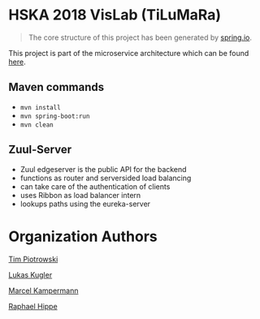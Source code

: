 # HSKA 2018 VisLab (TiLuMaRa)

> The core structure of this project has been generated by [spring.io](http://start.spring.io/).

This project is part of the microservice architecture which can be found [here](https://github.com/HSKA-VisLab-TiLuMaRa).

## Maven commands
- `mvn install`
- `mvn spring-boot:run`
- `mvn clean`

## Zuul-Server

- Zuul edgeserver is the public API for the backend
- functions as router and serversided load balancing
- can take care of the authentication of clients
- uses Ribbon as load balancer intern
- lookups paths using the eureka-server


# Organization  Authors
[Tim Piotrowski](timpio95@web.de)

[Lukas Kugler](lukikugler@gmail.com)

[Marcel Kampermann](m.kampermann@gmail.com)

[Raphael Hippe](info@raphaelhippe.de)
